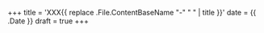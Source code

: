 +++
title = 'XXX{{ replace .File.ContentBaseName "-" " " | title }}'
date = {{ .Date }}
draft = true
+++
